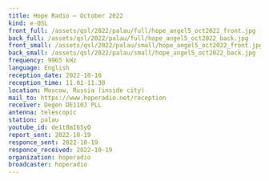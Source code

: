 ```yaml
---
title: Hope Radio — October 2022
kind: e-QSL
front_full: /assets/qsl/2022/palau/full/hope_angel5_oct2022_front.jpg
back_full: /assets/qsl/2022/palau/full/hope_angel5_oct2022_back.jpg
front_small: /assets/qsl/2022/palau/small/hope_angel5_oct2022_front.jpg
back_small: /assets/qsl/2022/palau/small/hope_angel5_oct2022_back.jpg
frequency: 9965 kHz
language: English
reception_date: 2022-10-16
reception_time: 11.01-11.30
location: Moscow, Russia (inside city)
mail_to: https://www.hoperadio.net/reception
receiver: Degen DE1103 PLL
antenna: telescopic
station: palau
youtube_id: de1t8mI6SyQ 
report_sent: 2022-10-19
responce_sent: 2022-10-19
responce_received: 2022-10-19
organization: hoperadio
broadcaster: hoperadio
---
```

